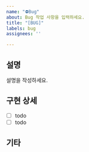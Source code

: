 ```yaml
---
name: "⛔️Bug"
about: Bug 작업 사항을 입력하세요.
title: "[BUG]"
labels: bug
assignees: ''

---
```


## 설명
설명을 작성하세요.

## 구현 상세
- [ ] todo
- [ ] todo

## 기타
